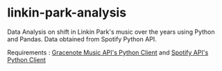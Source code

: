 # linkin-park-analysis
Data Analysis on shift in Linkin Park's music over the years using Python and Pandas. Data obtained from Spotify Python API.

Requirements : [Gracenote Music API's Python Client](https://github.com/cweichen/pygn) and [Spotify API's Python Client](https://github.com/plamere/spotipy)